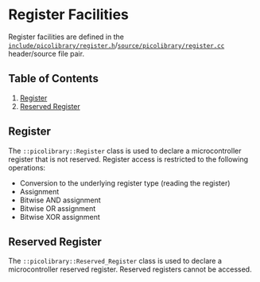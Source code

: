 # Register Facilities
Register facilities are defined in the
[`include/picolibrary/register.h`](https://github.com/apcountryman/picolibrary/blob/main/include/picolibrary/register.h)/[`source/picolibrary/register.cc`](https://github.com/apcountryman/picolibrary/blob/main/source/picolibrary/register.cc)
header/source file pair.

## Table of Contents
1. [Register](#register)
1. [Reserved Register](#reserved-register)

## Register
The `::picolibrary::Register` class is used to declare a microcontroller register that is
not reserved.
Register access is restricted to the following operations:
- Conversion to the underlying register type (reading the register)
- Assignment
- Bitwise AND assignment
- Bitwise OR assignment
- Bitwise XOR assignment

## Reserved Register
The `::picolibrary::Reserved_Register` class is used to declare a microcontroller reserved
register.
Reserved registers cannot be accessed.
